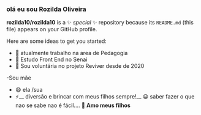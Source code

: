 ### olá eu sou Rozilda Oliveira


**rozilda10/rozilda10** is a ✨ _special_ ✨ repository because its `README.md` (this file) appears on your GitHub profile.

Here are some ideas to get you started:

- 🔭 atualmente trabalho na area de Pedagogia
- 🌱 Estudo Front End no Senai
- 👯 Sou voluntária no projeto Reviver desde de 2020

-Sou mãe 

- 😄 ela /sua
- ⚡__ diversão e brincar com meus filhos sempre!__
:grinning:
saber fazer o que nao se sabe nao é fácil....
:revolving_hearts:
**Amo meus filhos**
